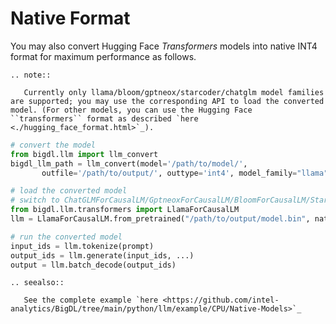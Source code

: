 # Native Format

You may also convert Hugging Face *Transformers* models into native INT4 format for maximum performance as follows.

```eval_rst
.. note::

   Currently only llama/bloom/gptneox/starcoder/chatglm model families are supported; you may use the corresponding API to load the converted model. (For other models, you can use the Hugging Face ``transformers`` format as described `here <./hugging_face_format.html>`_).
```

```python
# convert the model
from bigdl.llm import llm_convert
bigdl_llm_path = llm_convert(model='/path/to/model/',
       outfile='/path/to/output/', outtype='int4', model_family="llama")

# load the converted model
# switch to ChatGLMForCausalLM/GptneoxForCausalLM/BloomForCausalLM/StarcoderForCausalLM to load other models
from bigdl.llm.transformers import LlamaForCausalLM
llm = LlamaForCausalLM.from_pretrained("/path/to/output/model.bin", native=True, ...)

# run the converted model
input_ids = llm.tokenize(prompt)
output_ids = llm.generate(input_ids, ...)
output = llm.batch_decode(output_ids)
```

```eval_rst
.. seealso::
   
   See the complete example `here <https://github.com/intel-analytics/BigDL/tree/main/python/llm/example/CPU/Native-Models>`_
```